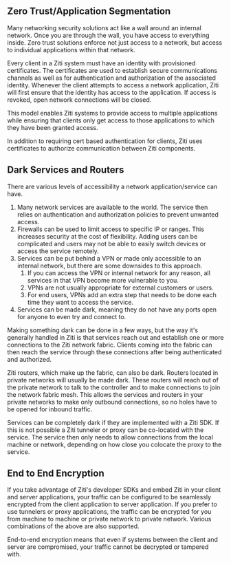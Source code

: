 ## Zero Trust/Application Segmentation
Many networking security solutions act like a wall around an internal network. Once you are through the wall, you have access to everything inside. Zero trust solutions enforce not just access to a network, but access to individual applications within that network.

Every client in a Ziti system must have an identity with provisioned certificates. The certificates are used to establish secure communications channels as well as for authentication and authorization of the associated identity. Whenever the client attempts to access a network application, Ziti will first ensure that the identity has access to the application. If access is revoked, open network connections will be closed.

This model enables Ziti systems to provide access to multiple applications while ensuring that clients only get access to those applications to which they have been granted access.

In addition to requiring cert based authentication for clients, Ziti uses certificates to authorize communication between Ziti components.

## Dark Services and Routers
There are various levels of accessibility a network application/service can have.

1. Many network services are available to the world. The service then relies on authentication and authorization policies to prevent unwanted access.
1. Firewalls can be used to limit access to specific IP or ranges. This increases security at the cost of flexibility. Adding users can be complicated and users may not be able to easily switch devices or access the service remotely.
1. Services can be put behind a VPN or made only accessible to an internal network, but there are some downsides to this approach.
    1. If you can access the VPN or internal network for any reason, all services in that VPN become more vulnerable to you.
    1. VPNs are not usually appropriate for external customers or users.
    1. For end users, VPNs add an extra step that needs to be done each time they want to access the service.
1. Services can be made dark, meaning they do not have any ports open for anyone to even try and connect to.

Making something dark can be done in a few ways, but the way it's generally handled in Ziti is that services reach out and establish one or more connections to the Ziti network fabric. Clients coming into the fabric can then reach the service through these connections after being authenticated and authorized.

Ziti routers, which make up the fabric, can also be dark. Routers located in private networks will usually be made dark. These routers will reach out of the private network to talk to the controller and to make connections to join the network fabric mesh. This allows the services and routers in your private networks to make only outbound connections, so no holes have to be opened for inbound traffic.

Services can be completely dark if they are implemented with a Ziti SDK. If this is not possible a Ziti tunneler or proxy can be co-located with the service. The service then only needs to allow connections from the local machine or network, depending on how close you colocate the proxy to the service.

## End to End Encryption
If you take advantage of Ziti's developer SDKs and embed Ziti in your client and server applications, your traffic can be configured to be seamlessly encrypted from the client application to server application. If you prefer to use tunnelers or proxy applications, the traffic can be encrypted for you from machine to machine or private network to private network. Various combinations of the above are also supported.

End-to-end encryption means that even if systems between the client and server are compromised, your traffic cannot be decrypted or tampered with.